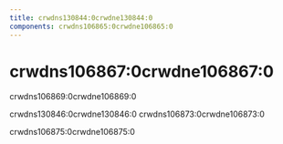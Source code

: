 ```yaml
---
title: crwdns130844:0crwdne130844:0
components: crwdns106865:0crwdne106865:0
---
```


# crwdns106867:0crwdne106867:0

<p class="description">crwdns106869:0crwdne106869:0</p>

crwdns130846:0crwdne130846:0 crwdns106873:0crwdne106873:0

crwdns106875:0crwdne106875:0
